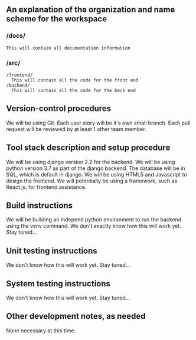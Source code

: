 ## An explanation of the organization and name scheme for the workspace
  ### /docs/
    This will contain all documentation information 
  ### /src/
    /frontend/
      This will contain all the code for the front end
    /backend/
      This will contain all the code for the back end
## Version-control procedures
  We will be using Git. 
  Each user story will be it's own small branch.
  Each pull request will be reviewed by at least 1 other team member.
## Tool stack description and setup procedure
  We will be using django version 2.2 for the backend.
  We will be using python version 3.7 as part of the django backend.
  The database will be in SQL, which is default in django.
  We will be using HTML5 and Javascript to design the frontend.
  We will potentially be using a framework, such as React.js, for frontend assistance.
## Build instructions
  We will be building an independ python environment to run the backend using the venv command.
  We don't exactly know how this will work yet. Stay tuned...
## Unit testing instructions
  We don't know how this will work yet. Stay tuned...
## System testing instructions
  We don't know how this will work yet. Stay tuned...
## Other development notes, as needed
  None necessary at this time.
